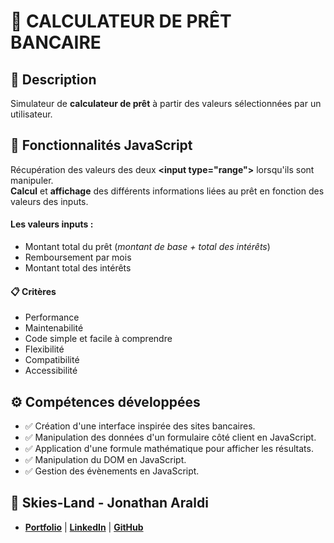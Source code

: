 # 🏦 CALCULATEUR DE PRÊT BANCAIRE

## 📖 Description
Simulateur de **calculateur de prêt** à partir des valeurs sélectionnées par un utilisateur. 

## 🔧 Fonctionnalités JavaScript
Récupération des valeurs des deux **\<input type="range">** lorsqu'ils sont manipuler. <br>
**Calcul** et **affichage** des différents informations liées au prêt en fonction des valeurs des inputs.
#### Les valeurs inputs :
- Montant total du prêt (*montant de base + total des intérêts*)
- Remboursement par mois
- Montant total des intérêts
#### 📋 Critères
- Performance
- Maintenabilité
- Code simple et facile à comprendre
- Flexibilité
- Compatibilité
- Accessibilité

## ⚙️ Compétences développées
- ✅ Création d'une interface inspirée des sites bancaires.
- ✅ Manipulation des données d'un formulaire côté client en JavaScript.
- ✅ Application d'une formule mathématique pour afficher les résultats.
- ✅ Manipulation du DOM en JavaScript.
- ✅ Gestion des évènements en JavaScript.

## 👤 Skies-Land - Jonathan Araldi
- **[Portfolio](https://portfolio-jonathan-araldi.netlify.app/)** | **[LinkedIn](https://www.linkedin.com/in/jonathan-araldi/)** | **[GitHub](https://github.com/Skies-Land)**